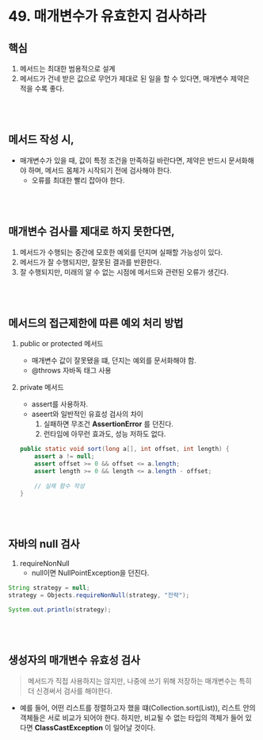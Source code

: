 # 49. 매개변수가 유효한지 검사하라

## 핵심
1. 메서드는 최대한 범용적으로 설계
2. 메서드가 건네 받은 값으로 무언가 제대로 된 일을 할 수 있다면, 매개변수 제약은 적을 수록 좋다.

</br>
</br>

## 메서드 작성 시,
- 매개변수가 있을 때, 값이 특정 조건을 만족하길 바란다면, 제약은 반드시 문서화해야 하며, 메서드 몸체가 시작되기 전에 검사해야 한다.
    - 오류를 최대한 빨리 잡아야 한다.


</br>
</br>

## 매개변수 검사를 제대로 하지 못한다면,
1. 메서드가 수행되는 중간에 모호한 예외를 던지며 실패할 가능성이 있다.
2. 메서드가 잘 수행되지만, 잘못된 결과를 반환한다.
3. 잘 수행되지만, 미래의 알 수 없는 시점에 메서드와 관련된 오류가 생긴다.

</br>
</br>

## 메서드의 접근제한에 따른 예외 처리 방법
1. public or protected 메서드
    - 매개변수 값이 잘못됐을 떄, 던지는 예외를 문서화해야 함.
    - @throws 자바독 태그 사용

2. private 메서드
    - assert를 사용하자.
    - aseert와 일반적인 유효성 검사의 차이
        1. 실패하면 무조건 __AssertionError__ 를 던진다.
        2. 런타임에 아무런 효과도, 성능 저하도 없다.
    ```java
    public static void sort(long a[], int offset, int length) {
        assert a != null;
        assert offset >= 0 && offset <= a.length;
        assert length >= 0 && length <= a.length - offset;
        
        // 실제 함수 작성
    }
    ```

</br>
</br>

## 자바의 null 검사
1. requireNonNull
    - null이면 NullPointException을 던진다. 
```java
String strategy = null;
strategy = Objects.requireNonNull(strategy, "전략");

System.out.println(strategy);
```

</br>
</br>

## 생성자의 매개변수 유효성 검사
> 메서드가 직접 사용하지는 않지만, 나중에 쓰기 위해 저장하는 매개변수는 특히 더 신경써서 검사를 해야한다.
- 예를 들어, 어떤 리스트를 정렬하고자 했을 떄(Collection.sort(List)), 리스트 안의 객체들은 서로 비교가 되어야 한다. 하지만, 비교될 수 없는 타입의 객체가 들어 있다면 __ClassCastException__ 이 일어날 것이다.

